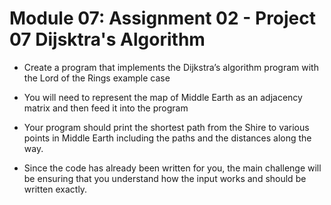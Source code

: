 # Module 07: Assignment 02 - Project 07 Dijsktra's Algorithm

- Create a program that implements the Dijkstra’s algorithm program with the Lord of the Rings example case

- You will need to represent the map of Middle Earth as an adjacency matrix and then feed it into the program

- Your program should print the shortest path from the Shire to various points in Middle Earth including the paths and the distances along the way.

- Since the code has already been written for you, the main challenge will be ensuring that you understand how the input works and should be written exactly.
